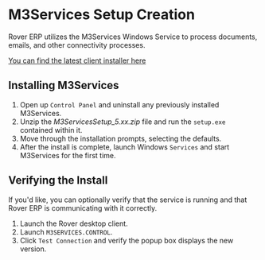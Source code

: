 # M3Services Setup Creation

<PageHeader />

Rover ERP utilizes the M3Services Windows Service to process documents, emails, and other connectivity processes.

[You can find the latest client installer here](../release-notes/README.md)

## Installing M3Services

1. Open up `Control Panel` and uninstall any previously installed M3Services.
2. Unzip the _M3ServicesSetup_5.xx.zip_ file and run the `setup.exe` contained within it.
3. Move through the installation prompts, selecting the defaults.
4. After the install is complete, launch Windows `Services` and start M3Services for the first time.

## Verifying the Install

If you'd like, you can optionally verify that the service is running and that Rover ERP is communicating with it correctly.

1. Launch the Rover desktop client.
2. Launch `M3SERVICES.CONTROL`.
3. Click `Test Connection` and verify the popup box displays the new version.

<PageFooter />
